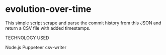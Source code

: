 # evolution-over-time

This simple script scrape and parse the commit history from this JSON and return a CSV file with added timestamps.


TECHNOLOGY USED

Node.js
Puppeteer
csv-writer
